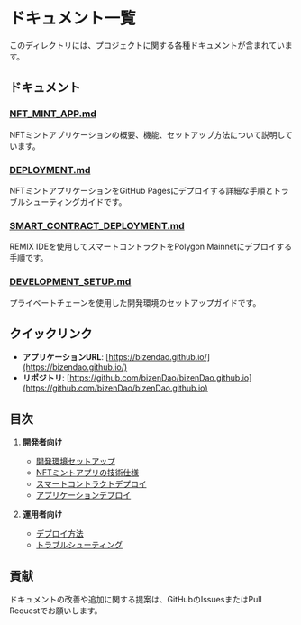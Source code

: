 # ドキュメント一覧

このディレクトリには、プロジェクトに関する各種ドキュメントが含まれています。

## ドキュメント

### [NFT_MINT_APP.md](./NFT_MINT_APP.md)
NFTミントアプリケーションの概要、機能、セットアップ方法について説明しています。

### [DEPLOYMENT.md](./DEPLOYMENT.md)
NFTミントアプリケーションをGitHub Pagesにデプロイする詳細な手順とトラブルシューティングガイドです。

### [SMART_CONTRACT_DEPLOYMENT.md](./SMART_CONTRACT_DEPLOYMENT.md)
REMIX IDEを使用してスマートコントラクトをPolygon Mainnetにデプロイする手順です。

### [DEVELOPMENT_SETUP.md](./DEVELOPMENT_SETUP.md)
プライベートチェーンを使用した開発環境のセットアップガイドです。

## クイックリンク

- **アプリケーションURL**: [https://bizendao.github.io/](https://bizendao.github.io/)
- **リポジトリ**: [https://github.com/bizenDao/bizenDao.github.io](https://github.com/bizenDao/bizenDao.github.io)

## 目次

1. **開発者向け**
   - [開発環境セットアップ](./DEVELOPMENT_SETUP.md)
   - [NFTミントアプリの技術仕様](./NFT_MINT_APP.md)
   - [スマートコントラクトデプロイ](./SMART_CONTRACT_DEPLOYMENT.md)
   - [アプリケーションデプロイ](./DEPLOYMENT.md)

2. **運用者向け**
   - [デプロイ方法](./DEPLOYMENT.md#デプロイ手順)
   - [トラブルシューティング](./DEPLOYMENT.md#トラブルシューティング)

## 貢献

ドキュメントの改善や追加に関する提案は、GitHubのIssuesまたはPull Requestでお願いします。